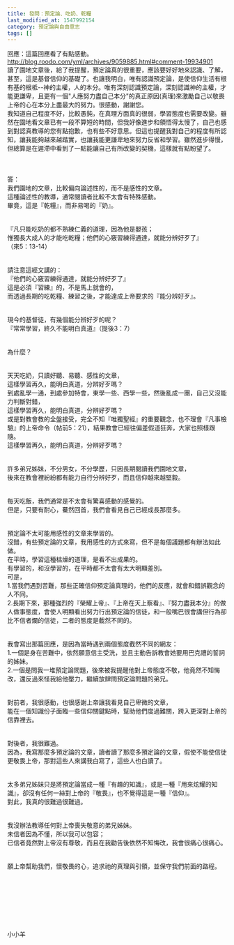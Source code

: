 ```yaml
---
title: 發問：預定論、吃奶、乾糧
last_modified_at: 1547992154
category: 預定論與自由意志
tags: []
---
```


回應：這篇回應看了有點感動。<br>http://blog.roodo.com/yml/archives/9059885.html#comment-19934901<br>讀了園地文章後，給了我提醒，預定論真的很重要，應該要好好地來認識、了解，甚至，這是基督信仰的基礎了。也讓我明白，唯有認識預定論，是使信仰生活有根有基的根柢--神的主權，人的本分。唯有深刻認識預定論，深刻認識神的主權，才能更謙卑，且更有一個"人應努力盡自己本分"的真正原因(真理)來激勵自己以敬畏上帝的心在本分上盡最大的努力。很感動，謝謝您。<br>我知道自己程度不好，比較愚鈍，在真理方面真的很弱，學習態度也需要改變。雖然在園地看文章已有一段不算短的時間，但我好像進步和領悟得太慢了，自己也感到對認真教導的您有點抱歉，也有些不好意思。但這也提醒我對自己的程度有所認知，讓我能夠越來越踏實，也讓我能更謙卑地來努力反省和學習。雖然進步得慢，但總算是在遲滯中看到了一點能讓自己有所改變的契機，這樣就有點盼望了。<br><!--more--><br><br><br>答：<br>我們園地的文章，比較偏向論述性的，而不是感性的文章。<br>這種論述性的教導，通常閱讀者比較不太會有特殊感動。<br>畢竟，這是『乾糧』，而非易喝的『奶』。<br><br> <br>『凡只能吃奶的都不熟練仁義的道理，因為他是嬰孩；<br>惟獨長大成人的才能吃乾糧；他們的心竅習練得通達，就能分辨好歹了』<br>（來5：13-14）<br><br> <br>請注意這經文講的：<br>『他們的心竅習練得通達，就能分辨好歹了』<br>這是必須『習練』的，不是馬上就會的，<br>而透過長期的吃乾糧、練習之後，才能達成上帝要求的『能分辨好歹』。<br><br> <br>現今的基督徒，有幾個能分辨好歹的呢？<br>『常常學習，終久不能明白真道』（提後3：7）<br><br><br>為什麼？<br><br><br>天天吃奶，只讀好聽、易聽、感性的文章，<br>這樣學習再久，能明白真道，分辨好歹嗎？<br>到處亂學一通，到處參加特會，東學一些、西學一些，然後亂成一團，自己又沒能力判斷對錯，<br>這樣學習再久，能明白真道，分辨好歹嗎？<br>或是對教會教的全盤接受，完全不知『唯獨聖經』的重要觀念，也不理會『凡事檢驗』的上帝命令（帖前5：21），結果教會已經往偏差假道狂奔，大家也照樣跟隨。<br>這樣學習再久，能明白真道，分辨好歹嗎？<br><br> <br>許多弟兄姊妹，不分男女，不分學歷，只因長期閱讀我們園地文章，<br>後來在教會裡紛紛都有能力自行分辨好歹，而且信仰越來越堅毅。<br><br> <br>每天吃飯，我們通常是不太會有驚喜感動的感覺的。<br>但是，只要有耐心，驀然回首，我們會看見自己已經成長那麼多。<br><br> <br>預定論不太可能用感性的文章來學習的。<br>沒錯，有些預定論的文章，我用感性的方式來寫，但不是每個議題都有辦法如此做。<br>在平時，學習這種枯燥的道理，是看不出成果的。<br>有學習的，和沒學習的，在平時都不太會有太大明顯差別。<br>可是，<br>1.當我們遇到苦難，那些正確信仰預定論真理的，他們的反應，就會和錯誤觀念的人不同。<br>2.長期下來，那種強烈的『榮耀上帝』、『上帝在天上察看』、『努力盡我本分』的做人做事態度，會使人明顯看出努力行出預定論的信徒，和一般嘴巴很會講但行為卻比不信者爛的信徒，二者的態度是截然不同的。<br> <br><br>我會寫出那篇回應，是因為當時遇到兩個態度截然不同的網友：<br>1.一個是身在苦難中，依然願意信主受洗，並且主動告訴教會她要用巴克禮的誓詞的姊妹。<br>2.一個是問我一堆預定論問題，後來被我提醒他對上帝態度不敬，他竟然不知悔改，還反過來怪我給他壓力，繼續放肆問預定論問題的弟兄。<br><br> <br>對前者，我很感動，也很感謝上帝讓我看見自己卑微的文章，<br>能在一個知識份子面臨一些信仰關鍵點時，幫助他們度過難關，跨入更深對上帝的信靠裡去。<br> <br><br>對後者，我很難過。<br>因為，我寫那麼多預定論的文章，讀者讀了那麼多預定論的文章，假使不能使信徒更敬畏上帝，那對這些人來講我白寫了，這些人也白讀了。<br><br> <br>太多弟兄姊妹只是將預定論當成一種『有趣的知識』，或是一種『用來炫耀的知識』，卻沒有任何一絲對上帝的『敬畏』，也不覺得這是一種『信仰』。<br>對此，我真的很難過很難過。<br><br> <br>我沒辦法教導任何對上帝喪失敬意的弟兄姊妹。<br>未信者因為不懂，所以我可以包容；<br>已信者竟然對上帝沒有尊敬，而且在我勸告後依然不知悔改，我會很痛心很痛心。 <br><br><br>願上帝幫助我們，懷敬畏的心，追求祂的真理與引領，並保守我們前面的路程。<br><br><br><br><br><br><br><br><br>小小羊<br><br><br><br><br><br>
